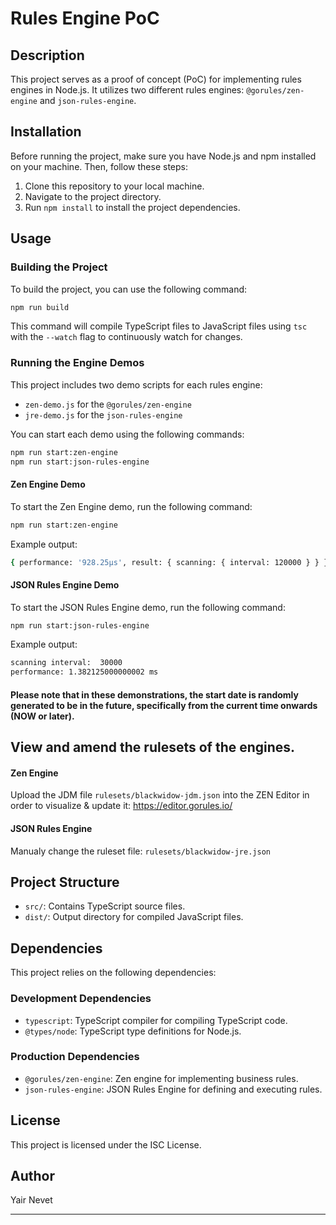 

# Rules Engine PoC

## Description

This project serves as a proof of concept (PoC) for implementing rules engines in Node.js. It utilizes two different rules engines: `@gorules/zen-engine` and `json-rules-engine`.

## Installation

Before running the project, make sure you have Node.js and npm installed on your machine. Then, follow these steps:

1. Clone this repository to your local machine.
2. Navigate to the project directory.
3. Run `npm install` to install the project dependencies.

## Usage

### Building the Project

To build the project, you can use the following command:

```bash
npm run build
```

This command will compile TypeScript files to JavaScript files using `tsc` with the `--watch` flag to continuously watch for changes.

### Running the Engine Demos

This project includes two demo scripts for each rules engine:

- `zen-demo.js` for the `@gorules/zen-engine`
- `jre-demo.js` for the `json-rules-engine`

You can start each demo using the following commands:

```bash
npm run start:zen-engine
npm run start:json-rules-engine
```

#### Zen Engine Demo

To start the Zen Engine demo, run the following command:

```bash
npm run start:zen-engine
```

Example output:

```bash
{ performance: '928.25µs', result: { scanning: { interval: 120000 } } }
```

#### JSON Rules Engine Demo

To start the JSON Rules Engine demo, run the following command:

```bash
npm run start:json-rules-engine
```

Example output:

```bash
scanning interval:  30000
performance: 1.382125000000002 ms
```


#### Please note that in these demonstrations, the start date is randomly generated to be in the future, specifically from the current time onwards (NOW or later).

## View and amend the rulesets of the engines.
#### Zen Engine
Upload the JDM file `rulesets/blackwidow-jdm.json` into the ZEN Editor in order to visualize & update it: https://editor.gorules.io/


#### JSON Rules Engine
Manualy change the ruleset file: `rulesets/blackwidow-jre.json`


## Project Structure

- `src/`: Contains TypeScript source files.
- `dist/`: Output directory for compiled JavaScript files.

## Dependencies

This project relies on the following dependencies:

### Development Dependencies

- `typescript`: TypeScript compiler for compiling TypeScript code.
- `@types/node`: TypeScript type definitions for Node.js.

### Production Dependencies

- `@gorules/zen-engine`: Zen engine for implementing business rules.
- `json-rules-engine`: JSON Rules Engine for defining and executing rules.

## License

This project is licensed under the ISC License.

## Author

Yair Nevet

---
